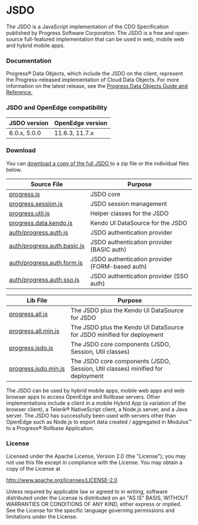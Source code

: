 # JSDO
The JSDO is a JavaScript implementation of the CDO Specification published by Progress Software Corporation. 
The JSDO is a free and open-source full-featured implementation that can be used in web, mobile web and hybrid mobile apps. 

### Documentation
Progress® Data Objects, which include the JSDO on the client, represent the Progress-released implementation of Cloud Data Objects. For more information on the latest release, see the <a href="https://documentation.progress.com/output/pdo">Progress Data Objects Guide and Reference.</a>

### JSDO and OpenEdge compatibility
| JSDO version | OpenEdge version |
|----|----|
| 6.0.x, 5.0.0 | 11.6.3, 11.7.x |

### Download<a name="download"></a>
You can <a href="https://github.com/progress/JSDO/zipball/master">download a copy of the full JSDO </a> to a zip file or the individual files below.


| Source File| Purpose | 
| ---------- | ------- | 
| [progress.js](https://github.com/progress/JSDO/blob/master/src/progress.js) | JSDO core |
| [progress.session.js](https://github.com/progress/JSDO/blob/master/src/progress.session.js) | JSDO session management |
| [progress.util.js](https://github.com/progress/JSDO/blob/master/src/progress.util.js) | Helper classes for the JSDO |
| [progress.data.kendo.js](https://github.com/progress/JSDO/blob/master/src/progress.data.kendo.js) | Kendo UI DataSource for the JSDO |
| [auth/progress.auth.js](https://github.com/progress/JSDO/blob/master/src/auth/progress.auth.js) | JSDO authentication provider |
| [auth/progress.auth.basic.js](https://github.com/progress/JSDO/blob/master/src/auth/progress.auth.basic.js) | JSDO authentication provider (BASIC auth) |
| [auth/progress.auth.form.js](https://github.com/progress/JSDO/blob/master/src/auth/progress.auth.form.js) | JSDO authentication provider (FORM-based auth) |
| [auth/progress.auth.sso.js](https://github.com/progress/JSDO/blob/master/src/auth/progress.auth.sso.js) | JSDO authentication provider (SSO auth) |


| Lib File| Purpose | 
| ------- | ------- | 
| [progress.all.js](https://github.com/progress/JSDO/blob/master/lib/progress.all.js) | The JSDO plus the Kendo UI DataSource for JSDO |
| [progress.all.min.js](https://github.com/progress/JSDO/blob/master/lib/progress.all.min.js) | The JSDO plus the Kendo UI DataSource for JSDO minified for deployment |
| [progress.jsdo.js](https://github.com/progress/JSDO/blob/master/lib/progress.jsdo.js) | The JSDO core components (JSDO, Session, Util classes) |
| [progress.jsdo.min.js](https://github.com/progress/JSDO/blob/master/lib/progress.jsdo.min.js) | The JSDO core components (JSDO, Session, Util classes) minified for deployment |

The JSDO can be used by hybrid mobile apps, mobile web apps and web browser apps to access OpenEdge and Rollbase servers. Other implementations include a client in a mobile Hybrid App (a variation of the browser client), a Telerik® NativeScript client, a Node.js server, and a Java server. The JSDO has successfully been used with servers other than OpenEdge such as Node.js to export data created / aggregated in Modulus™ to a Progress® Rollbase Application.

### License
Licensed under the Apache License, Version 2.0 (the "License"); you may not use this file except in compliance with the License. You may obtain a copy of the License at

http://www.apache.org/licenses/LICENSE-2.0

Unless required by applicable law or agreed to in writing, software distributed under the License is distributed on an "AS IS" BASIS, WITHOUT WARRANTIES OR CONDITIONS OF ANY KIND, either express or implied. See the License for the specific language governing permissions and limitations under the License.
